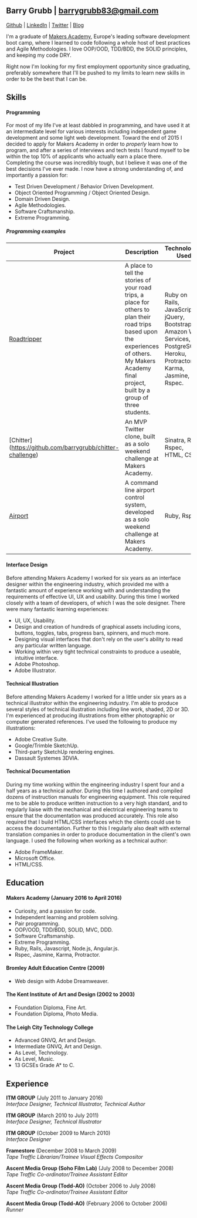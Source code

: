 ## Barry Grubb | barrygrubb83@gmail.com
[Github](http://www.github.com/barrygrubb) | [LinkedIn](http://uk.linkedin.com/in/barrygrubb) | [Twitter](http://www.twitter.com/_barrygrubb) | [Blog](http://barry-grubb.com/)

I'm a graduate of [Makers Academy](http://www.makersacademy.com/employers/), Europe's leading software development boot camp, where I learned to code following a whole host of best practices and Agile Methodologies. I love OOP/OOD, TDD/BDD, the SOLID principles, and keeping my code DRY.

Right now I'm looking for my first employment opportunity since graduating, preferably somewhere that I'll be pushed to my limits to learn new skills in order to be the best that I can be.

## Skills

#### Programming

For most of my life I've at least dabbled in programming, and have used it at an intermediate level for various interests including independent game development and some light web development. Toward the end of 2015 I decided to apply for Makers Academy in order to *properly* learn how to program, and after a series of interviews and tech tests I found myself to be within the top 10% of applicants who actually earn a place there. Completing the course was incredibly tough, but I believe it was one of the best decisions I've ever made. I now have a strong understanding of, and importantly a passion for:

- Test Driven Development / Behavior Driven Development.
- Object Oriented Programming / Object Oriented Design.
- Domain Driven Design.
- Agile Methodologies.
- Software Craftsmanship.
- Extreme Programming.

##### Programming examples

|Project|Description|Technologies Used|
|---|---|---|
|[Roadtripper](https://github.com/frazerWatson/road_tripper)|A place to tell the stories of your road trips, a place for others to plan their road trips based upon the experiences of others. My Makers Academy final project, built by a group of three students.|Ruby on Rails, JavaScript, jQuery, Bootstrap, Amazon Web Services, PostgreSQL, Heroku, Protractor, Karma, Jasmine, Rspec.|
|[Chitter] (https://github.com/barrygrubb/chitter-challenge)|An MVP Twitter clone, built as a solo weekend challenge at Makers Academy.|Sinatra, Ruby, Rspec, HTML, CSS.|
|[Airport](https://github.com/barrygrubb/airport_challenge)|A command line  airport control system, developed as a solo weekend challenge at Makers Academy.|Ruby, Rspec.|

#### Interface Design

Before attending Makers Academy I worked for six years as an interface designer within the engineering industry, which provided me with a fantastic amount of experience working with and understanding the requirements of effective UI, UX and usability. During this time I worked closely with a team of developers, of which I was the sole designer. There were many fantastic learning experiences:

- UI, UX, Usability.
- Design and creation of hundreds of graphical assets including icons, buttons, toggles, tabs, progress bars, spinners, and much more.
- Designing visual interfaces that don't rely on the user's ability to read any particular written language.
- Working within very tight technical constraints to produce a useable, intuitive interface.
- Adobe Photoshop.
- Adobe Illustrator.

#### Technical Illustration

Before attending Makers Academy I worked for a little under six years as a technical illustrator within the engineering industry. I'm able to produce several styles of technical illustration including line work, shaded, 2D or 3D. I'm experienced at producing illustrations from either photographic or computer generated references. I've used the following to produce my illustrations:

- Adobe Creative Suite.
- Google/Trimble SketchUp.
- Third-party SketchUp rendering engines.
- Dassault Systemes 3DVIA.

#### Technical Documentation

During my time working within the engineering industry I spent four and a half years as a technical author. During this time I authored and compiled dozens of instruction manuals for engineering equipment. This role required me to be able to produce written instruction to a very high standard, and to regularly liaise with the mechanical and electrical engineering teams to ensure that the documentation was produced accurately. This role also required that I build HTML/CSS interfaces which the clients could use to access the documentation. Further to this I regularly also dealt with external translation companies in order to produce documentation in the client's own language. I used the following when working as a technical author:

- Adobe FrameMaker.
- Microsoft Office.
- HTML/CSS.

## Education

#### Makers Academy (January 2016 to April 2016)

- Curiosity, and a passion for code.
- Independent learning and problem solving.
- Pair programming.
- OOP/OOD, TDD/BDD, SOLID, MVC, DDD.
- Software Craftsmanship.
- Extreme Programming.
- Ruby, Rails, Javascript, Node.js, Angular.js.
- Rspec, Jasmine, Karma, Protractor.

#### Bromley Adult Education Centre (2009)
- Web design with Adobe Dreamweaver.

#### The Kent Institute of Art and Design (2002 to 2003)

- Foundation Diploma, Fine Art.
- Foundation Diploma, Photo Media.

#### The Leigh City Technology College
- Advanced GNVQ, Art and Design.
- Intermediate GNVQ, Art and Design.
- As Level, Technology.
- As Level, Music.
- 13 GCSEs Grade A* to C.

## Experience

**ITM GROUP** (July 2011 to January 2016)    
*Interface Designer, Technical Illustrator, Technical Author*    

**ITM GROUP** (March 2010 to July 2011)    
*Interface Designer, Technical Illustrator*    

**ITM GROUP** (October 2009 to March 2010)   
*Interface Designer*    

**Framestore** (December 2008 to March 2009)    
*Tape Traffic Librarian/Trainee Visual Effects Compositor*    

**Ascent Media Group (Soho Film Lab)** (July 2008 to December 2008)    
*Tape Traffic Co-ordinator/Trainee Assistant Editor*    

**Ascent Media Group (Todd-AO)** (October 2006 to July 2008)    
*Tape Traffic Co-ordinator/Trainee Assistant Editor*    

**Ascent Media Group (Todd-AO)** (February 2006 to October 2006)    
*Runner*    

